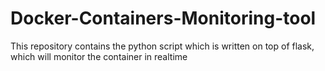 # Docker-Containers-Monitoring-tool
This repository contains the python script which is written on top of flask, which will monitor the container in realtime
